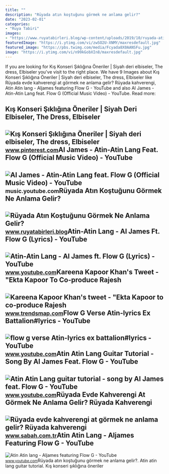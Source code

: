```yaml
---
title: ""
description: "Rüyada atın koştuğunu görmek ne anlama gelir?"
date: "2023-02-01"
categories:
- "Ruya Tabiri"
images:
- "https://www.ruyatabirleri.blog/wp-content/uploads/2019/10/ruyada-atin-kostugunu-gormek.jpg"
featuredImage: "https://i.ytimg.com/vi/zwSO2U-XNMY/maxresdefault.jpg"
featured_image: "https://pbs.twimg.com/media/Fcyada8X0AANSFu.jpg"
image: "https://i.ytimg.com/vi/n99kGobXIn8/maxresdefault.jpg"
---
```


If you are looking for Kış Konseri Şıklığına Öneriler | Siyah deri elbiseler, The dress, Elbiseler you've visit to the right place. We have 9 Images about Kış Konseri Şıklığına Öneriler | Siyah deri elbiseler, The dress, Elbiseler like Rüyada evde kahverengi at görmek ne anlama gelir? Rüyada kahverengi, Atin Atin lang - Aljames featuring Flow G - YouTube and also Al James - Atin-Atin Lang feat. Flow G (Official Music Video) - YouTube. Read more:

Kış Konseri Şıklığına Öneriler | Siyah Deri Elbiseler, The Dress, Elbiseler
---------------------------------------------------------------------------

 ![Kış Konseri Şıklığına Öneriler | Siyah deri elbiseler, The dress, Elbiseler](https://i.pinimg.com/originals/83/00/89/83008988b877767a2184971cf55d0eec.jpg) <small>www.pinterest.com</small>Al James - Atin-Atin Lang Feat. Flow G (Official Music Video) - YouTube
-----------------------------------------------------------------------

 ![Al James - Atin-Atin Lang feat. Flow G (Official Music Video) - YouTube](https://i.ytimg.com/vi/zwSO2U-XNMY/maxresdefault.jpg) <small>music.youtube.com</small>Rüyada Atın Koştuğunu Görmek Ne Anlama Gelir?
---------------------------------------------

 ![Rüyada Atın Koştuğunu Görmek Ne Anlama Gelir?](https://www.ruyatabirleri.blog/wp-content/uploads/2019/10/ruyada-atin-kostugunu-gormek.jpg) <small>www.ruyatabirleri.blog</small>Atin-Atin Lang - Al James Ft. Flow G (Lyrics) - YouTube
-------------------------------------------------------

 ![Atin-Atin Lang - Al James ft. Flow G (Lyrics) - YouTube](https://i.ytimg.com/vi/4TjHcrP4Bsg/maxresdefault.jpg) <small>www.youtube.com</small>Kareena Kapoor Khan's Tweet - "Ekta Kapoor To Co-produce Rajesh
---------------------------------------------------------------

 ![Kareena Kapoor Khan's tweet - "Ekta Kapoor to co-produce Rajesh](https://pbs.twimg.com/media/Fcyada8X0AANSFu.jpg) <small>www.trendsmap.com</small>Flow G Verse Atin-lyrics Ex Battalion#lyrics - YouTube
------------------------------------------------------

 ![flow g verse Atin-lyrics ex battalion#lyrics - YouTube](https://i.ytimg.com/vi/n99kGobXIn8/maxresdefault.jpg) <small>www.youtube.com</small>Atin Atin Lang Guitar Tutorial - Song By Al James Feat. Flow G - YouTube
------------------------------------------------------------------------

 ![Atin Atin Lang guitar tutorial - song by Al James feat. Flow G - YouTube](https://i.ytimg.com/vi/SD_0jysVW7Q/maxresdefault.jpg) <small>www.youtube.com</small>Rüyada Evde Kahverengi At Görmek Ne Anlama Gelir? Rüyada Kahverengi
-------------------------------------------------------------------

 ![Rüyada evde kahverengi at görmek ne anlama gelir? Rüyada kahverengi](https://iasbh.tmgrup.com.tr/17b8fc/752/395/0/82/724/462?u=https://isbh.tmgrup.com.tr/sbh/2021/09/09/ruyada-kahverengi-at-gormek-ne-anlama-gelir-ruyada-kahverengi-atin-kostugunu-gormek-ne-demek-1631187200551.jpg) <small>www.sabah.com.tr</small>Atin Atin Lang - Aljames Featuring Flow G - YouTube
---------------------------------------------------

 ![Atin Atin lang - Aljames featuring Flow G - YouTube](https://i.ytimg.com/vi/3k8BOEAj_RM/maxresdefault.jpg?sqp=-oaymwEmCIAKENAF8quKqQMa8AEB-AHOBYAC0AWKAgwIABABGGUgUihPMA8=&rs=AOn4CLD7Dx6VX1DGmQ_lkD5WhXP-0eXWMw) <small>www.youtube.com</small>Rüyada atın koştuğunu görmek ne anlama gelir?. Atin atin lang guitar tutorial. Kış konseri şıklığına öneriler
